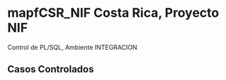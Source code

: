 # mapfCSR_NIF Costa Rica, Proyecto NIF
Control de PL/SQL, Ambiente INTEGRACION 

## Casos Controlados